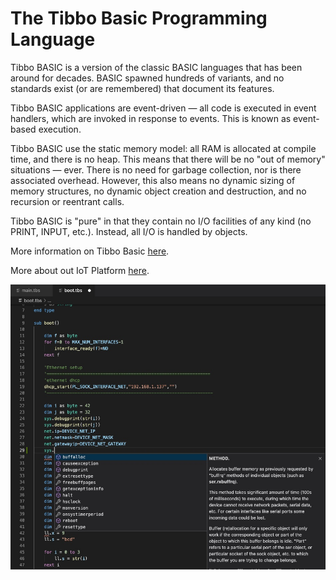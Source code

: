 # The Tibbo Basic Programming Language

Tibbo BASIC is a version of the classic BASIC languages that has been around for decades. BASIC spawned hundreds of variants, and no standards exist (or are remembered) that document its features.

Tibbo BASIC applications are event-driven — all code is executed in event handlers, which are invoked in response to events. This is known as event-based execution.

Tibbo BASIC use the static memory model: all RAM is allocated at compile time, and there is no heap. This means that there will be no "out of memory" situations — ever. There is no need for garbage collection, nor is there associated overhead. However, this also means no dynamic sizing of memory structures, no dynamic object creation and destruction, and no recursion or reentrant calls.

Tibbo BASIC is "pure" in that they contain no I/O facilities of any kind (no PRINT, INPUT, etc.). Instead, all I/O is handled by objects.

More information on Tibbo Basic [here](https://docs.tibbo.com/taiko/lang).

More about out IoT Platform [here](https://tibbo.com).

![Screenshot](images/screenshot.jpg)